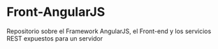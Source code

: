 # Front-AngularJS
Repositorio sobre el Framework AngularJS, el Front-end y los servicios REST expuestos para un servidor
